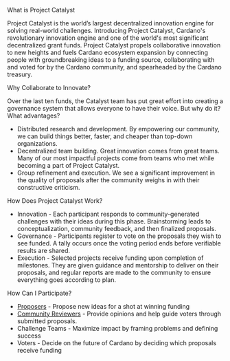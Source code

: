 What is Project Catalyst

Project Catalyst is the world’s largest decentralized innovation engine for solving real-world challenges.
Introducing Project Catalyst, Cardano's revolutionary innovation engine and one of the world's most significant decentralized grant funds. Project Catalyst propels collaborative innovation to new heights and fuels Cardano ecosystem expansion by connecting people with groundbreaking ideas to a funding source, collaborating with and voted for by the Cardano community, and spearheaded by the Cardano treasury.

Why Collaborate to Innovate?

Over the last ten funds, the Catalyst team has put great effort into creating a governance system that allows everyone to have their voice. But why do it? What advantages?

* Distributed research and development. By empowering our community, we can build things better, faster, and cheaper than top-down organizations.
* Decentralized team building. Great innovation comes from great teams. Many of our most impactful projects come from teams who met while becoming a part of Project Catalyst.
* Group refinement and execution. We see a significant improvement in the quality of proposals after the community weighs in with their constructive criticism.

How Does Project Catalyst Work?

* Innovation - Each participant responds to community-generated challenges with their ideas during this phase. Brainstorming leads to conceptualization, community feedback, and then finalized proposals.
* Governance - Participants register to vote on the proposals they wish to see funded. A tally occurs once the voting period ends before verifiable results are shared.
* Execution - Selected projects receive funding upon completion of milestones. They are given guidance and mentorship to deliver on their proposals, and regular reports are made to the community to ensure everything goes according to plan.

How Can I Participate?
* ​[Proposers](https://docs.projectcatalyst.io/catalyst-basics/how-to-submit-a-proposal) - Propose new ideas for a shot at winning funding
* [Community Reviewers](https://docs.projectcatalyst.io/catalyst-basics/how-to-participate-in-community-reviews) - Provide opinions and help guide voters through submitted proposals.
* Challenge Teams - Maximize impact by framing problems and defining success
* Voters - Decide on the future of Cardano by deciding which proposals receive funding
